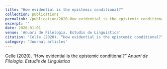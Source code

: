 ```yaml
---
title: "How evidential is the epistemic conditional?"
collection: publications
permalink: /publication/2020-How evidential is the epistemic conditional?
excerpt: ''
date: 2020-01-01
venue: 'Anuari de Filologia. Estudis de Linguistica'
citation: 'Celle (2020). “How evidential is the epistemic conditional?” <i>Anuari de Filologia. Estudis de Linguistica</i>'
category: 'Journal articles'
---
```

Celle (2020). “How evidential is the epistemic conditional?” <i>Anuari de Filologia. Estudis de Linguistica</i>